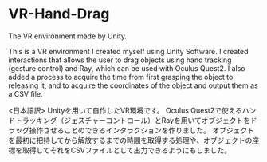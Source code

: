# VR-Hand-Drag
The VR environment made by Unity. 

This is a VR environment I created myself using Unity Software.
I created interactions that allows the user to drag objects using hand tracking (gesture control) and Ray, which can be used with Oculus Quest2.
I also added a process to acquire the time from first grasping the object to releasing it, and to acquire the coordinates of the object and output them as a CSV file.


<日本語訳>
Unityを用いて自作したVR環境です。
Oculus Quest2で使えるハンドトラッキング（ジェスチャーコントロール）とRayを用いてオブジェクトをドラッグ操作させることのできるインタラクションを作りました。
オブジェクトを最初に把持してから解放するまでの時間を取得する処理や、オブジェクトの座標を取得してそれをCSVファイルとして出力できるようにもしました。
